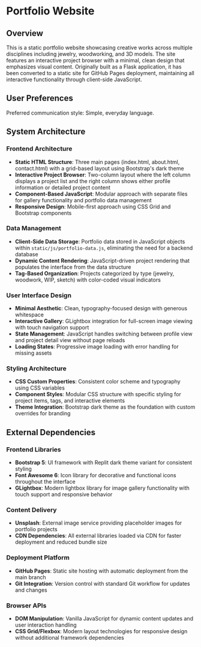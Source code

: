 # Portfolio Website

## Overview

This is a static portfolio website showcasing creative works across multiple disciplines including jewelry, woodworking, and 3D models. The site features an interactive project browser with a minimal, clean design that emphasizes visual content. Originally built as a Flask application, it has been converted to a static site for GitHub Pages deployment, maintaining all interactive functionality through client-side JavaScript.

## User Preferences

Preferred communication style: Simple, everyday language.

## System Architecture

### Frontend Architecture
- **Static HTML Structure**: Three main pages (index.html, about.html, contact.html) with a grid-based layout using Bootstrap's dark theme
- **Interactive Project Browser**: Two-column layout where the left column displays a project list and the right column shows either profile information or detailed project content
- **Component-Based JavaScript**: Modular approach with separate files for gallery functionality and portfolio data management
- **Responsive Design**: Mobile-first approach using CSS Grid and Bootstrap components

### Data Management
- **Client-Side Data Storage**: Portfolio data stored in JavaScript objects within `static/js/portfolio-data.js`, eliminating the need for a backend database
- **Dynamic Content Rendering**: JavaScript-driven project rendering that populates the interface from the data structure
- **Tag-Based Organization**: Projects categorized by type (jewelry, woodwork, WIP, sketch) with color-coded visual indicators

### User Interface Design
- **Minimal Aesthetic**: Clean, typography-focused design with generous whitespace
- **Interactive Gallery**: GLightbox integration for full-screen image viewing with touch navigation support
- **State Management**: JavaScript handles switching between profile view and project detail view without page reloads
- **Loading States**: Progressive image loading with error handling for missing assets

### Styling Architecture
- **CSS Custom Properties**: Consistent color scheme and typography using CSS variables
- **Component Styles**: Modular CSS structure with specific styling for project items, tags, and interactive elements
- **Theme Integration**: Bootstrap dark theme as the foundation with custom overrides for branding

## External Dependencies

### Frontend Libraries
- **Bootstrap 5**: UI framework with Replit dark theme variant for consistent styling
- **Font Awesome 6**: Icon library for decorative and functional icons throughout the interface
- **GLightbox**: Modern lightbox library for image gallery functionality with touch support and responsive behavior

### Content Delivery
- **Unsplash**: External image service providing placeholder images for portfolio projects
- **CDN Dependencies**: All external libraries loaded via CDN for faster deployment and reduced bundle size

### Deployment Platform
- **GitHub Pages**: Static site hosting with automatic deployment from the main branch
- **Git Integration**: Version control with standard Git workflow for updates and changes

### Browser APIs
- **DOM Manipulation**: Vanilla JavaScript for dynamic content updates and user interaction handling
- **CSS Grid/Flexbox**: Modern layout technologies for responsive design without additional framework dependencies